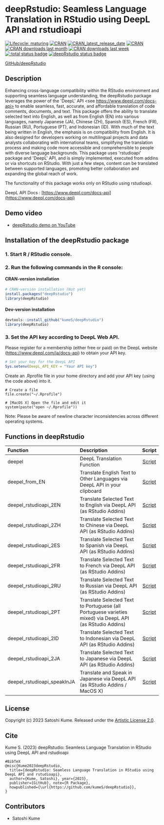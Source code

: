 # deepRstudio: Seamless Language Translation in RStudio using DeepL API and rstudioapi

<!-- badges: start -->
[![Lifecycle:
maturing](https://img.shields.io/badge/lifecycle-experimental-orange.svg)](https://lifecycle.r-lib.org/articles/stages.html#experimental)
[![CRAN](https://www.r-pkg.org/badges/version/deepRstudio)](https://cran.r-project.org/web/packages/deepRstudio/index.html)
[![CRAN_latest_release_date](https://www.r-pkg.org/badges/last-release/deepRstudio)](https://cran.r-project.org/package=deepRstudio)
[![CRAN](https://cranlogs.r-pkg.org/badges/grand-total/deepRstudio)](http://www.datasciencemeta.com/rpackages)
[![CRAN downloads last month](http://cranlogs.r-pkg.org/badges/deepRstudio)](https://cran.r-project.org/package=deepRstudio)
[![CRAN downloads last week](http://cranlogs.r-pkg.org/badges/last-week/deepRstudio)](https://cran.r-project.org/package=deepRstudio)
[![:total status badge](https://kumes.r-universe.dev/badges/:total)](https://kumes.r-universe.dev)
[![deepRstudio status badge](https://kumes.r-universe.dev/badges/deepRstudio)](https://kumes.r-universe.dev)
<!-- badges: end -->

[GitHub/deepRstudio](https://github.com/kumeS/deepRstudio)

## Description

Enhancing cross-language compatibility within the RStudio environment and supporting seamless language understanding, 
the deepRstudio package leverages the power of the 'DeepL' API 
<see https://www.deepl.com/docs-api> to enable seamless, fast, accurate, and affordable translation of code comments, documents, and text. 
This package offers the ability to translate selected text into English, 
as well as from English (EN) into various languages, namely Japanese (JA), Chinese (ZH), Spanish (ES), 
French (FR), Russian (RU), Portuguese (PT), and Indonesian (ID). 
With much of the text being written in English, the emphasis is on compatibility from English. 
It is also designed for developers working on multilingual projects and data analysts collaborating with international teams, 
simplifying the translation process and making code more accessible and comprehensible to people with diverse language backgrounds. 
This package uses 'rstudioapi' package and 'DeepL' API, and is simply implemented, executed from addins or via shortcuts on RStudio. 
With just a few steps, content can be translated between supported languages, promoting better collaboration 
and expanding the global reach of work.

The functionality of this package works only on RStudio using rstudioapi.

DeepL API Docs : [https://www.deepl.com/docs-api](https://www.deepl.com/docs-api)

## Demo video

- [deepRstudio demo on YouTube](https://youtu.be/fMtxS6zK25A)

## Installation of the deepRstudio package

### 1. Start R / RStudio console.

### 2. Run the following commands in the R console:

#### CRAN-version installation

```r
# CRAN-version installation (Not yet)
install.packages("deepRstudio")
library(deepRstudio)
```

#### Dev-version installation

```r
devtools::install_github("kumeS/deepRstudio")
library(deepRstudio)
```

### 3. Set the API key according to DeepL Web API.

Please register for a membership (either free or paid) on the DeepL website (https://www.deepl.com/ja/docs-api) to obtain your API key.

```r
# Set your key for the DeepL API
Sys.setenv(DeepL_API_KEY = "Your API key")
```

Create an .Rprofile file in your home directory and add your API key (using the code above) into it.

```{r}
# Create a file
file.create("~/.Rprofile") 

# [MacOS X] Open the file and edit it
system(paste("open ~/.Rprofile"))
```

Note: Please be aware of newline character inconsistencies across different operating systems.

## Functions in deepRstudio

|Function|Description|Script|
|:---|:---|:---:|
|deepel|DeepL Translation Function|[Script](https://github.com/kumeS/deepRstudio/blob/main/R/deepel.R)|
|deepel_from_EN|Translate English Text to Other Languages via DeepL API in your clipboard|[Script](https://github.com/kumeS/deepRstudio/blob/main/R/deepel_from_EN.R)|
|deepel_rstudioapi_2EN|Translate Selected Text to English via DeepL API (as RStudio Addins)|[Script](https://github.com/kumeS/deepRstudio/blob/main/R/deepel_rstudioapi_2EN.R)|
|deepel_rstudioapi_2ZH|Translate Selected Text to Chinese via DeepL API (as RStudio Addins)|[Script](https://github.com/kumeS/deepRstudio/blob/main/R/deepel_rstudioapi_2ZH.R)|
|deepel_rstudioapi_2ES|Translate Selected Text to Spanish via DeepL API (as RStudio Addins)|[Script](https://github.com/kumeS/deepRstudio/blob/main/R/deepel_rstudioapi_2ES.R)|
|deepel_rstudioapi_2FR|Translate Selected Text to French via DeepL API (as RStudio Addins)|[Script](https://github.com/kumeS/deepRstudio/blob/main/R/deepel_rstudioapi_2FR.R)|
|deepel_rstudioapi_2RU|Translate Selected Text to Russian via DeepL API (as RStudio Addins)|[Script](https://github.com/kumeS/deepRstudio/blob/main/R/deepel_rstudioapi_2RU.R)|
|deepel_rstudioapi_2PT|Translate Selected Text to Portuguese (all Portuguese varieties mixed) via DeepL API (as RStudio Addins)|[Script](https://github.com/kumeS/deepRstudio/blob/main/R/deepel_rstudioapi_2PT.R)|
|deepel_rstudioapi_2ID|Translate Selected Text to Indonesian via DeepL API (as RStudio Addins)|[Script](https://github.com/kumeS/deepRstudio/blob/main/R/deepel_rstudioapi_2ID.R)|
|deepel_rstudioapi_2JA|Translate Selected Text to Japanese via DeepL API (as RStudio Addins)|[Script](https://github.com/kumeS/deepRstudio/blob/main/R/deepel_rstudioapi_2JA.R)|
|deepel_rstudioapi_speakInJA|Translate and Speak in Japanese via DeepL API (as RStudio Addins / MacOS X)|[Script](https://github.com/kumeS/deepRstudio/blob/main/R/deepel_rstudioapi_speakInJA.R)|

## License

Copyright (c) 2023 Satoshi Kume. Released under the [Artistic License 2.0](http://www.perlfoundation.org/artistic_license_2_0).

## Cite

Kume S. (2023) deepRstudio: Seamless Language Translation in RStudio using DeepL API and rstudioapi

```
#BibTeX
@misc{Kume2023deepRstudio,
  title={deepRstudio: Seamless Language Translation in RStudio using DeepL API and rstudioapi},
  author={Kume, Satoshi}, year={2023},
  publisher={GitHub}, note={R Package},
  howpublished={\url{https://github.com/kumeS/deepRstudio}},
}
```

## Contributors

- Satoshi Kume
